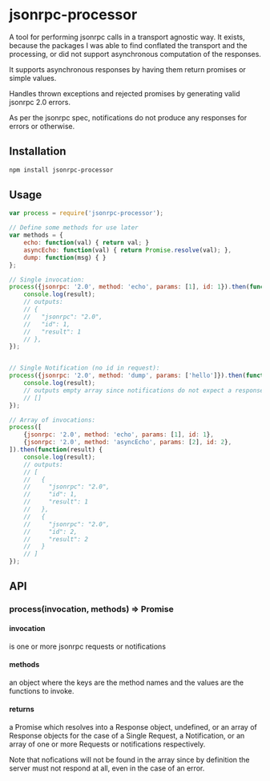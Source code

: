# jsonrpc-processor

A tool for performing jsonrpc calls in a transport agnostic way. It exists, because the packages I was able to find
conflated the transport and the processing, or did not support asynchronous computation of the responses.

It supports asynchronous responses by having them return promises or simple values.

Handles thrown exceptions and rejected promises by generating valid jsonrpc 2.0 errors.

As per the jsonrpc spec, notifications do not produce any responses for errors or otherwise.

## Installation

```bash
npm install jsonrpc-processor
```

## Usage

```js
var process = require('jsonrpc-processor');

// Define some methods for use later
var methods = {
    echo: function(val) { return val; }
    asyncEcho: function(val) { return Promise.resolve(val); },
    dump: function(msg) { }
};

// Single invocation:
process({jsonrpc: '2.0', method: 'echo', params: [1], id: 1}).then(function(result) {
    console.log(result);
    // outputs:
    // {
    //   "jsonrpc": "2.0",
    //   "id": 1,
    //   "result": 1
    // },
});


// Single Notification (no id in request):
process({jsonrpc: '2.0', method: 'dump', params: ['hello']}).then(function(result) {
    console.log(result);
    // outputs empty array since notifications do not expect a response
    // []
});

// Array of invocations:
process([
    {jsonrpc: '2.0', method: 'echo', params: [1], id: 1},
    {jsonrpc: '2.0', method: 'asyncEcho', params: [2], id: 2},
]).then(function(result) {
    console.log(result);
    // outputs:
    // [
    //   {
    //     "jsonrpc": "2.0",
    //     "id": 1,
    //     "result": 1
    //   },
    //   {
    //     "jsonrpc": "2.0",
    //     "id": 2,
    //     "result": 2
    //   }
    // ]
});
```

## API

### process(invocation, methods) => Promise

#### invocation
is one or more jsonrpc requests or notifications

#### methods
an object where the keys are the method names and the values are the functions to invoke.

#### returns
a Promise which resolves into a Response object, undefined, or an array of Response objects for the case of a Single Request, a Notification, or an array of one or more Requests or notifications respectively. 

Note that nofications will not be found in the array since by definition the server must not respond at all, even in the case of an error.